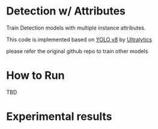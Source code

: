 # Detection w/ Attributes

Train Detection models with multiple instance attributes.

This code is implemented based on [YOLO v8](https://github.com/ultralytics/ultralytics) by [Ultralytics](https://www.ultralytics.com/)

please refer the original github repo to train other models


# How to Run
TBD

# Experimental results
